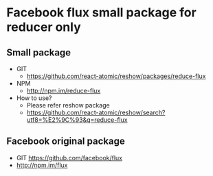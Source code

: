 Facebook flux small package for reducer only
===

## Small package
* GIT
   * https://github.com/react-atomic/reshow/packages/reduce-flux
* NPM
   * http://npm.im/reduce-flux
* How to use?
   * Please refer reshow package
   * https://github.com/react-atomic/reshow/search?utf8=%E2%9C%93&q=reduce-flux


## Facebook original package
   * GIT https://github.com/facebook/flux
   * http://npm.im/flux


